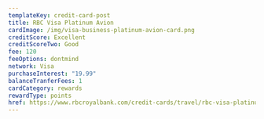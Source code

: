 ```yaml
---
templateKey: credit-card-post
title: RBC Visa Platinum Avion
cardImage: /img/visa-business-platinum-avion-card.png
creditScore: Excellent
creditScoreTwo: Good
fee: 120
feeOptions: dontmind
network: Visa
purchaseInterest: "19.99"
balanceTranferFees: 1
cardCategory: rewards
rewardType: points
href: https://www.rbcroyalbank.com/credit-cards/travel/rbc-visa-platinum-avion.html
---
```

